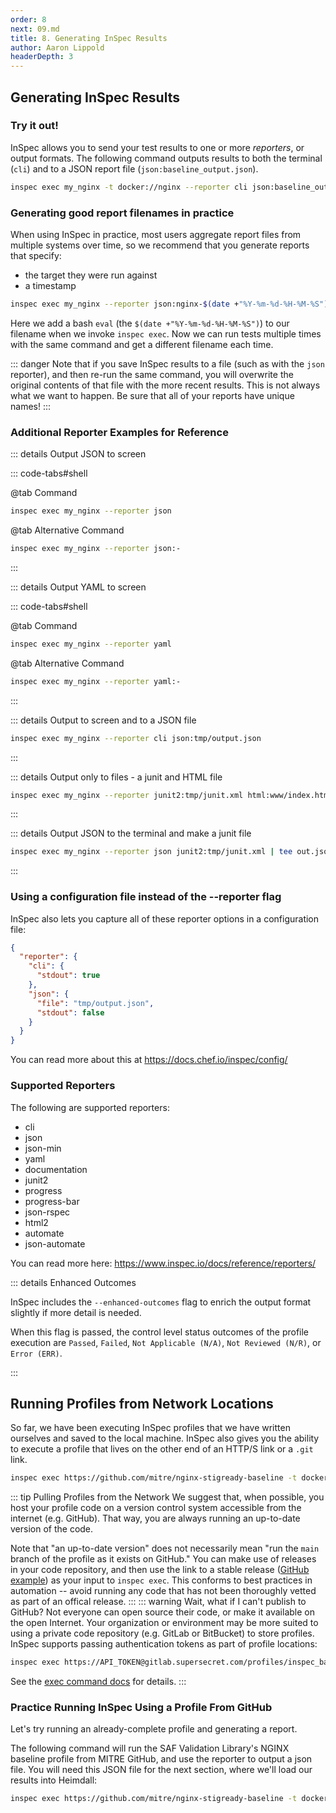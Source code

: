 ```yaml
---
order: 8
next: 09.md
title: 8. Generating InSpec Results
author: Aaron Lippold
headerDepth: 3
---
```


## Generating InSpec Results

### Try it out!

InSpec allows you to send your test results to one or more *reporters*, or output formats. The following command outputs results to both the terminal (`cli`) and to a JSON report file (`json:baseline_output.json`).

```sh
inspec exec my_nginx -t docker://nginx --reporter cli json:baseline_output.json
```

### Generating good report filenames in practice

When using InSpec in practice, most users aggregate report files from multiple systems over time, so we recommend that you generate reports that specify:

- the target they were run against
- a timestamp

``` sh
inspec exec my_nginx --reporter json:nginx-$(date +"%Y-%m-%d-%H-%M-%S").json
```

Here we add a bash `eval` (the `$(date +"%Y-%m-%d-%H-%M-%S")`) to our filename when we invoke `inspec exec`. Now we can run tests multiple times with the same command and get a different filename each time.

::: danger
Note that if you save InSpec results to a file (such as with the `json` reporter), and then re-run the same command, you will overwrite the original contents of that file with the more recent results. This is not always what we want to happen. Be sure that all of your reports have unique names!
:::

### Additional Reporter Examples for Reference

::: details Output JSON to screen

::: code-tabs#shell

@tab Command
```sh
inspec exec my_nginx --reporter json
```
@tab Alternative Command
```sh
inspec exec my_nginx --reporter json:-
```
:::

::: details Output YAML to screen

::: code-tabs#shell

@tab Command
```sh
inspec exec my_nginx --reporter yaml
```
@tab Alternative Command
```sh
inspec exec my_nginx --reporter yaml:-
```
:::

::: details Output to screen and to a JSON file

```sh
inspec exec my_nginx --reporter cli json:tmp/output.json
```
:::

::: details Output only to files - a junit and HTML file

```sh
inspec exec my_nginx --reporter junit2:tmp/junit.xml html:www/index.html
```
:::

::: details Output JSON to the terminal and make a junit file

```sh
inspec exec my_nginx --reporter json junit2:tmp/junit.xml | tee out.json
```
:::

### Using a configuration file instead of the --reporter flag

InSpec also lets you capture all of these reporter options in a configuration file:

```json
{
  "reporter": {
    "cli": {
      "stdout": true
    },
    "json": {
      "file": "tmp/output.json",
      "stdout": false
    }
  }
}
```
You can read more about this at <https://docs.chef.io/inspec/config/>
### Supported Reporters

The following are supported reporters:

- cli
- json
- json-min
- yaml
- documentation
- junit2
- progress
- progress-bar
- json-rspec
- html2
- automate
- json-automate

You can read more here: <https://www.inspec.io/docs/reference/reporters/>

::: details Enhanced Outcomes

InSpec includes the `--enhanced-outcomes` flag to enrich the output format slightly if more detail is needed.

When this flag is passed, the control level status outcomes of the profile execution are `Passed`, `Failed`, `Not Applicable (N/A)`, `Not Reviewed (N/R)`, or `Error (ERR)`.

:::

## Running Profiles from Network Locations

So far, we have been executing InSpec profiles that we have written ourselves and saved to the local machine. InSpec also gives you the ability to execute a profile that lives on the other end of an HTTP/S link or a `.git` link.

``` sh
inspec exec https://github.com/mitre/nginx-stigready-baseline -t docker://nginx
```

::: tip Pulling Profiles from the Network
We suggest that, when possible, you host your profile code on a version control system accessible from the internet (e.g. GitHub). That way, you are always running an up-to-date version of the code.

Note that "an up-to-date version" does not necessarily mean "run the `main` branch of the profile as it exists on GitHub." You can make use of releases in your code repository, and then use the link to a stable release ([GitHub example](https://docs.github.com/en/repositories/releasing-projects-on-github/linking-to-releases)) as your input to `inspec exec`. This conforms to best practices in automation -- avoid running any code that has not been thoroughly vetted as part of an offical release.
:::
::: warning Wait, what if I can't publish to GitHub?
Not everyone can open source their code, or make it available on the open Internet. Your organization or environment may be more suited to using a private code repository (e.g. GitLab or BitBucket) to store profiles. InSpec supports passing authentication tokens as part of profile locations:
``` sh
inspec exec https://API_TOKEN@gitlab.supersecret.com/profiles/inspec_baseline.git
```

See the [exec command docs](https://docs.chef.io/inspec/cli/#exec) for details.
:::

### Practice Running InSpec Using a Profile From GitHub

Let's try running an already-complete profile and generating a report.

The following command will run the SAF Validation Library's NGINX baseline profile from MITRE GitHub, and use the reporter to output a json file. You will need this JSON file for the next section, where we'll load our results into Heimdall:

```sh
inspec exec https://github.com/mitre/nginx-stigready-baseline -t docker://nginx --reporter cli json:nginx-full-baseline-$(date +"%Y-%m-%d-%H-%M-%S").json --enhanced-outcomes
```
